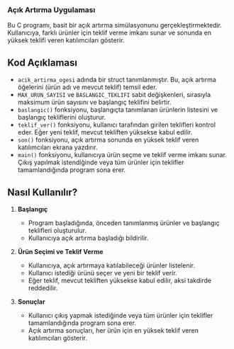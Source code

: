 ### Açık Artırma Uygulaması ###

Bu C programı, basit bir açık artırma simülasyonunu gerçekleştirmektedir. Kullanıcıya, farklı ürünler için teklif verme imkanı sunar ve sonunda en yüksek teklifi veren katılımcıları gösterir.


## Kod Açıklaması

- `acik_artirma_ogesi` adında bir struct tanımlanmıştır. Bu, açık artırma öğelerini (ürün adı ve mevcut teklif) temsil eder.
- `MAX_URUN_SAYISI` ve `BASLANGIC_TEKLIFI` sabit değişkenleri, sırasıyla maksimum ürün sayısını ve başlangıç teklifini belirtir.
- `baslangic()` fonksiyonu, başlangıçta tanımlanan ürünlerin listesini ve başlangıç tekliflerini oluşturur.
- `teklif_ver()` fonksiyonu, kullanıcı tarafından girilen teklifleri kontrol eder. Eğer yeni teklif, mevcut tekliften yüksekse kabul edilir.
- `son()` fonksiyonu, açık artırma sonunda en yüksek teklif veren katılımcıları ekrana yazdırır.
- `main()` fonksiyonu, kullanıcıya ürün seçme ve teklif verme imkanı sunar. Çıkış yapılmak istendiğinde veya tüm ürünler için teklifler tamamlandığında program sona erer.


## Nasıl Kullanılır?

1. **Başlangıç**

    - Program başladığında, önceden tanımlanmış ürünler ve başlangıç teklifleri oluşturulur.
    - Kullanıcıya açık artırma başladığı bildirilir.

2. **Ürün Seçimi ve Teklif Verme**

    - Kullanıcıya, açık artırmaya katılabileceği ürünler listelenir.
    - Kullanıcı istediği ürünü seçer ve yeni bir teklif verir.
    - Eğer teklif, mevcut tekliften yüksekse kabul edilir, aksi takdirde reddedilir.

3. **Sonuçlar**

    - Kullanıcı çıkış yapmak istediğinde veya tüm ürünler için teklifler tamamlandığında program sona erer.
    - Açık artırma sonuçları, her ürün için en yüksek teklif veren katılımcıları gösterir.

